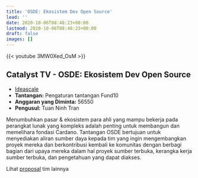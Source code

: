 ```yaml
---
title: 'OSDE: Ekosistem Dev Open Source'
lead: ''
date: 2020-10-06T08:48:23+00:00
lastmod: 2020-10-06T08:48:23+00:00
draft: false
images: []
---
```


{{<  youtube 3MW0Xed_OsM >}}

## Catalyst TV - OSDE: Ekosistem Dev Open Source

- [Ideascale](https://cardano.ideascale.com/c/idea/421335)
- **Tantangan:** Pengaturan tantangan Fund10
- **Anggaran yang Diminta:** 56550
- **Pengusul:** Tuan Ninh Tran

Menumbuhkan pasar &amp; ekosistem para ahli yang mampu bekerja pada perangkat lunak yang kompleks adalah penting untuk membangun dan memelihara fondasi Cardano. Tantangan OSDE bertujuan untuk menyediakan aliran sumber daya kepada tim yang ingin mengembangkan proyek mereka dan berkontribusi kembali ke komunitas dengan berbagi bagian dari upaya mereka dalam hal proyek sumber terbuka, kerangka kerja sumber terbuka, dan pengetahuan yang dapat diakses.

Lihat [proposal](https://linktr.ee/votesnapbrillia) tim lainnya
